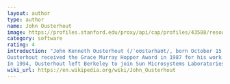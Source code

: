 ```yaml
---
layout: author
type: author
name: John Ousterhout
image: https://profiles.stanford.edu/proxy/api/cap/profiles/43588/resources/profilephoto/350x350.1509531987289.jpg
category: software
rating: 4
introduction: "John Kenneth Ousterhout (/ˈoʊstərhaʊt/, born October 15, 1954) is a professor of computer science at Stanford University. He founded Electric Cloud with John Graham-Cumming. Ousterhout was a professor of computer science at University of California, Berkeley where he created the Tcl scripting language and the Tk platform-independent widget toolkit, and proposed the idea of coscheduling.Ousterhout led the research group that designed the experimental Sprite operating system and the first log-structured file system.Ousterhout also led the team that developed the Magic VLSI computer-aided design (CAD) program. He received his bachelor's degree in physics from Yale University in 1975, and his Ph.D. in computer science from Carnegie Mellon University in 1980.
Ousterhout received the Grace Murray Hopper Award in 1987 for his work on Electronic design automation CAD systems for very-large-scale integrated circuits.For the same work, he was inducted in 1994 as a Fellow of the Association for Computing Machinery. Ousterhout was elected a member of the National Academy of Engineering in 2001 for improving our ability to program computers by raising the level of abstraction.
In 1994, Ousterhout left Berkeley to join Sun Microsystems Laboratories, which hired a team to join him in Tcl development. After several years at Sun, he left and co-founded Scriptics, Inc. (later renamed Ajuba Solutions) in January 1998 to provide professional Tcl development tools.[4] Most of the Tcl team followed him from Sun. Ajuba was purchased by Interwoven in October 2000. He joined the faculty of Stanford University in 2008."
wiki_url: https://en.wikipedia.org/wiki/John_Ousterhout
---
```

